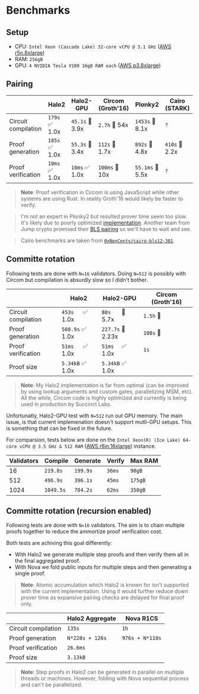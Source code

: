 # Benchmarks

## Setup
- CPU: `Intel Xeon (Cascade Lake) 32-core vCPU @ 3.1 GHz` ([AWS r5n.8xlarge](https://instances.vantage.sh/aws/ec2/r5n.8xlarge))
- RAM: `256gB`
- GPU: `4 NVIDIA Tesla V100 16gB RAM each` ([AWS p3.8xlarge](https://instances.vantage.sh/aws/ec2/p3.8xlarge))

## Pairing

|                     | Halo2          | Halo2-GPU        | Circom (Groth'16) | Plonky2           | Cairo (STARK)   |
| ------------------- | -------------- | ---------------- | ----------------- | ----------------- | --------------- |
| Circuit compilation | `179s` ✅ 1.0x | `45.1s` 🚀 3.9x  | `2.7h` 🐢 54x     | `1453s` 🐢 8.1x   | `?`             |
| Proof generation    | `185s` ✅ 1.0x | `55.3s` 🚀 3.4x  | `112s` 🚀 1.7x    | `892s` 🐢 4.8x    | `410s` 🐢 2.2x  |
| Proof verification  | `10ms` ✅ 1.0x | `10ms` ✅ 1.0x   | `100ms` 🐢 10x    | `55.1ms` 🐢 5.5x  | `?`             |

> **Note**: Proof verification in Circom is using JavaScript while other systems are using Rust. In reality Groth'16 would likely be faster to verify.

> I'm not an expert in Plonky2 but resulted prover time seem too slow. It's likely due to poorly optimized [implementation](https://github.com/polymerdao/plonky2-pairing). Another team from Jump crypto promised their [BLS pairing](https://github.com/jumpcrypto/plonky2-crypto#features) so we'll have to wait and see.

> Cairo benchmarks are taken from [`0xNonCents/cairo-bls12-381`](https://github.com/0xNonCents/cairo-bls12-381#benchmark).

## Committe rotation

Following tests are done with `N=16` validators. Doing `N=512` is possibly with Circom but compilation is absurdly slow so I didn't bother.

|                     | Halo2                      | Halo2-GPU                   | Circom (Groth'16) |
| ------------------- | -------------------------- | --------------------------- | ----------------- |
| Circuit compilation | `453s` &emsp; ✅ 1.0x      | `80s` &emsp;&nbsp; 🚀 5.7x  | `1.5h`  🐢        |
| Proof generation    | `508.9s` ✅ 1.0x           | `227.7s` 🚀 2.23x           | `108s` 🐢         |
| Proof verification  | `51ms` &emsp;&nbsp;✅ 1.0x | `51ms`&emsp; ✅ 1.0x        | `1s`              |
| Proof size          | `5.34kB` ✅ 1.0x           | `5.34kB` ✅ 1.0x            |                   |

> **Note**: My Halo2 implementation is far from optimal (can be improved by using lookup arguments and custom gates, parallelizing MSM, etc). All the while, Circom code is highly optimized and currently is being used in production by Succinct Labs.

Unfortunatly, Halo2-GPU test with `N=512` run out GPU memory. The main issue, is that current implemenation doesn't support mutli-GPU setups. This is something that can be fixed in the future. 

For comparsion, tests below are done on the `Intel Xeon(R) (Ice Lake) 64-core vCPU @ 3.5 GHz & 512 RAM` ([AWS r6in.16xlarge](https://instances.vantage.sh/aws/ec2/r6in.16xlarge)) instance.

| Validators | Compile   | Generate | Verify | Max RAM |
| ---------- | --------- | -------- | ------ | ------- |
| 16         | `219.8s`  | `199.9s` | `36ms` | `98gB`  |
| 512        | `496.9s`  | `396.1s` | `45ms` | `175gB` |
| 1024       | `1049.5s` | `784.2s` | `62ms` | `350gB` |


## Committe rotation (recursion enabled)

Following tests are done with `N=16` validators. The aim is to chain multiple proofs together to reduce the ammortize proof verification cost. 

Both tests are achiving this goal differently:
- With Halo2 we generate multiple step proofs and then verify them all in the final aggregated proof.
- With Nova we fold public inputs for multiple steps and then generating a single proof.

 > **Note**: Atomic accumulation which Halo2 is known for isn't supported with the current implementation. Using it would further reduce down prover time as expansive pairing checks are delayed for final proof only.

|                     | Halo2 Aggregate | Nova R1CS       |
| ------------------- | --------------- | --------------- |
| Circuit compilation | `135s`          | `1h`            |
| Proof generation    | `N*228s + 126s` | `976s + N*110s` |
| Proof verification  | `26.6ms`        |                 |
| Proof size          | `3.13kB`        |                 |


> **Note**: Step proofs in Halo2 can be generated in parallel on multiple threads or machines. However, folding with Nova sequential process and can't be parallelized.